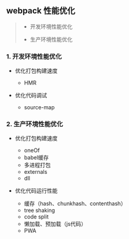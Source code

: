 ## webpack 性能优化
> - 开发环境性能优化
> 
> - 生产环境性能优化

### 1. 开发环境性能优化
- 优化打包构建速度
  - HMR


- 优化代码调试
  - source-map

### 2. 生产环境性能优化
- 优化打包构建速度
  - oneOf
  - babel缓存
  - 多进程打包
  - externals
  - dll
  
- 优化代码运行性能
  - 缓存（hash、chunkhash、contenthash）
  - tree shaking
  - code split
  - 懒加载、预加载（js代码）
  - PWA